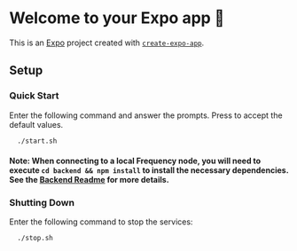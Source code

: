 # Welcome to your Expo app 👋

This is an [Expo](https://expo.dev) project created with [`create-expo-app`](https://www.npmjs.com/package/create-expo-app).

## Setup

### Quick Start

Enter the following command and answer the prompts. Press <ENTER> to accept the default values.

```sh
  ./start.sh
```

#### Note: When connecting to a local Frequency node, you will need to execute `cd backend && npm install` to install the necessary dependencies. See the [Backend Readme](./backend/README.md) for more details.

### Shutting Down

Enter the following command to stop the services:

```sh
  ./stop.sh
```